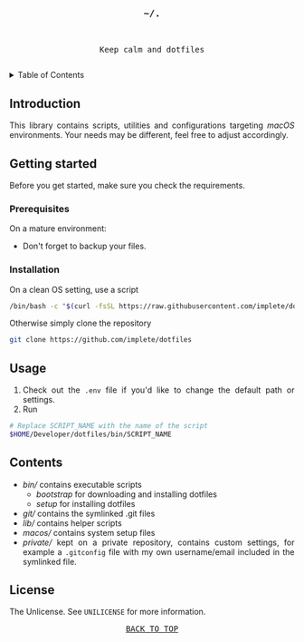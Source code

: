 <div align="justify">
<a id="read-me"></a>
<br />

<!-- title -->
<div align="center">
<pre><h3>~/.</h3>
<p>Keep calm and dotfiles</p></pre>
</div>

<!-- table-of-contents -->
<details>
  <summary>Table of Contents</summary>
  <ol>
    <li>
      <a href="#introduction">Introduction</a>
    </li>
    <li>
      <a href="#getting-started">Getting Started</a>
      <ul>
        <li><a href="#prerequisites">Prerequisites</a></li>
        <li><a href="#installation">Installation</a></li>
      </ul>
    </li>
    <li><a href="#usage">Usage</a></li>
    <li><a href="#contents">Contents</a></li>
    <li><a href="#license">License</a></li>
  </ol>
</details>

<!-- intro -->
## Introduction

This library contains scripts, utilities and configurations targeting *macOS* environments. Your needs may be different, feel free to adjust accordingly.

<!-- get-started -->
## Getting started

Before you get started, make sure you check the requirements. 

### Prerequisites

On a mature environment:
* Don't forget to backup your files.

### Installation

On a clean OS setting, use a script
```sh
/bin/bash -c "$(curl -fsSL https://raw.githubusercontent.com/implete/dotfiles/main/bin/bootstrap)"
```

Otherwise simply clone the repository
```sh
git clone https://github.com/implete/dotfiles
```

<!-- usage -->
## Usage

1. Check out the `.env` file if you'd like to change the default path or settings.
2. Run
```sh
# Replace SCRIPT_NAME with the name of the script
$HOME/Developer/dotfiles/bin/SCRIPT_NAME
```

<!-- contents -->
## Contents

* *bin/* contains executable scripts 
  - *bootstrap* for downloading and installing dotfiles
  - *setup* for installing dotfiles
* *git/* contains the symlinked .git files
* *lib/* contains helper scripts
* *macos/* contains system setup files
* *private/* kept on a private repository, contains custom settings, for example a `.gitconfig` file with my own username/email included in the symlinked file.


<!-- license -->
## License

The Unlicense. See `UNILICENSE` for more information.

<!-- elevator -->
<div align="center">
<pre><a href="#read-me">BACK TO TOP</a></pre>
</div>

</div>